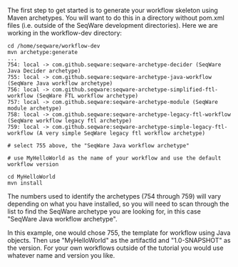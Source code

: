 The first step to get started is to generate your workflow skeleton using Maven 
archetypes. You will want to do this in a directory without pom.xml files (i.e. 
outside of the SeqWare development directories).  Here we are working in the workflow-dev directory: 

    cd /home/seqware/workflow-dev
    mvn archetype:generate 
    ... 
    754: local -> com.github.seqware:seqware-archetype-decider (SeqWare Java Decider archetype)
    755: local -> com.github.seqware:seqware-archetype-java-workflow (SeqWare Java workflow archetype)
    756: local -> com.github.seqware:seqware-archetype-simplified-ftl-workflow (SeqWare FTL workflow archetype)
    757: local -> com.github.seqware:seqware-archetype-module (SeqWare module archetype)
    758: local -> com.github.seqware:seqware-archetype-legacy-ftl-workflow (SeqWare workflow legacy ftl archetype)
    759: local -> com.github.seqware:seqware-archetype-simple-legacy-ftl-workflow (A very simple SeqWare legacy ftl workflow archetype)

    # select 755 above, the "SeqWare Java workflow archetype" 
	
    # use MyHelloWorld as the name of your workflow and use the default workflow version 
	
    cd MyHelloWorld 
    mvn install 
 
The numbers used to identify  the archetypes (754 through 759) will vary 
depending on what you have installed, so you will need to scan through the list 
to find the SeqWare archetype you are looking for, in this case "SeqWare Java workflow archetype". 
 
In this example, one would chose 755, the template for workflow using Java 
objects.  Then use "MyHelloWorld" as the artifactId and "1.0-SNAPSHOT" as the version. 
For your own workflows outside of the tutorial you would use whatever name and version 
you like. 
